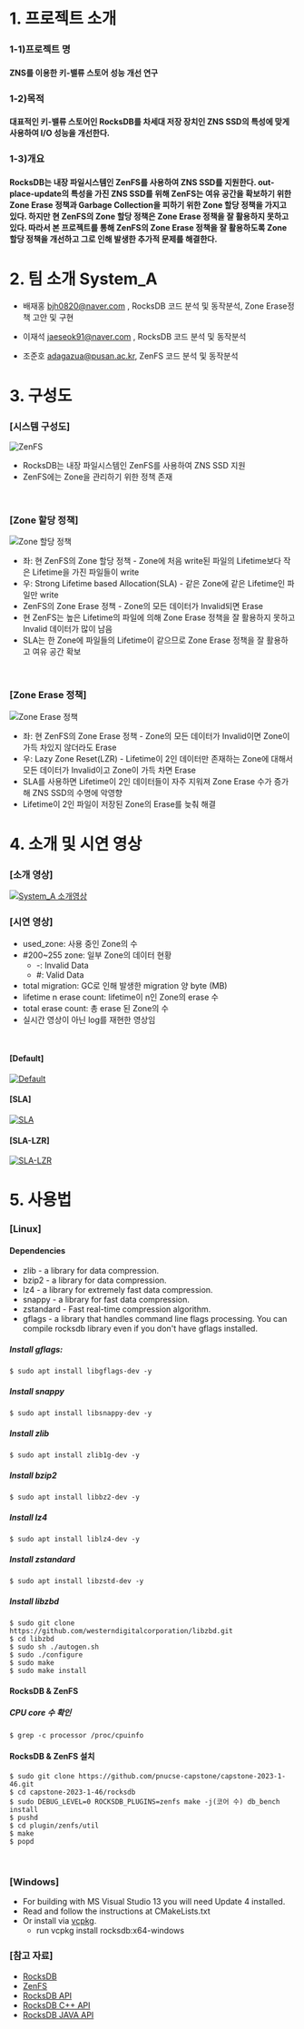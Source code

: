 # 1. 프로젝트 소개
### 1-1)프로젝트 명
#### ZNS를 이용한 키-밸류 스토어 성능 개선 연구

### 1-2)목적
#### 대표적인 키-밸류 스토어인 RocksDB를 차세대 저장 장치인 ZNS SSD의 특성에 맞게 사용하여 I/O 성능을 개선한다.

### 1-3)개요
#### RocksDB는 내장 파일시스템인 ZenFS를 사용하여 ZNS SSD를 지원한다. out-place-update의 특성을 가진 ZNS SSD를 위해 ZenFS는 여유 공간을 확보하기 위한 Zone Erase 정책과 Garbage Collection을 피하기 위한 Zone 할당 정책을 가지고 있다. 하지만 현 ZenFS의 Zone 할당 정책은 Zone Erase 정책을 잘 활용하지 못하고 있다. 따라서 본 프로젝트를 통해 ZenFS의 Zone Erase 정책을 잘 활용하도록 Zone 할당 정책을 개선하고 그로 인해 발생한 추가적 문제를 해결한다.

# 2. 팀 소개 System_A

* 배재홍 bjh0820@naver.com , RocksDB 코드 분석 및 동작분석, Zone Erase정책 고안 및 구현

* 이재석 jaeseok91@naver.com , RocksDB 코드 분석 및 동작분석

* 조준호 adagazua@pusan.ac.kr, ZenFS 코드 분석 및 동작분석

# 3. 구성도
### [시스템 구성도]
![ZenFS](https://github.com/pnucse-capstone/capstone-2023-1-46/assets/81742357/00367071-c2aa-4a59-a629-3f562c4b4cbf)

* RocksDB는 내장 파일시스템인 ZenFS를 사용하여 ZNS SSD 지원
* ZenFS에는 Zone을 관리하기 위한 정책 존재
<br/>

### [Zone 할당 정책]
![Zone 할당 정책](https://github.com/pnucse-capstone/capstone-2023-1-46/assets/81742357/a86d2982-62e6-487d-89e5-4e50969b6f7c)
* 좌: 현 ZenFS의 Zone 할당 정책 - Zone에 처음 write된 파일의 Lifetime보다 작은 Lifetime을 가진 파일들이 write
* 우: Strong Lifetime based Allocation(SLA) - 같은 Zone에 같은 Lifetime인 파일만 write
* ZenFS의 Zone Erase 정책 - Zone의 모든 데이터가 Invalid되면 Erase
* 현 ZenFS는 높은 Lifetime의 파일에 의해 Zone Erase 정책을 잘 활용하지 못하고 Invalid 데이터가 많이 남음
* SLA는 한 Zone에 파일들의 Lifetime이 같으므로 Zone Erase 정책을 잘 활용하고 여유 공간 확보
<br/>

### [Zone Erase 정책]
![Zone Erase 정책](https://github.com/pnucse-capstone/capstone-2023-1-46/assets/81742357/edd81566-970d-4d73-bcbf-aba6b5891c9c)
* 좌: 현 ZenFS의 Zone Erase 정책 - Zone의 모든 데이터가 Invalid이면 Zone이 가득 차있지 않더라도 Erase
* 우: Lazy Zone Reset(LZR) - Lifetime이 2인 데이터만 존재하는 Zone에 대해서 모든 데이터가 Invalid이고 Zone이 가득 차면 Erase
* SLA를 사용하면 Lifetime이 2인 데이터들이 자주 지워져 Zone Erase 수가 증가해 ZNS SSD의 수명에 악영향
* Lifetime이 2인 파일이 저장된 Zone의 Erase를 늦춰 해결

# 4. 소개 및 시연 영상
### [소개 영상]
[![System_A 소개영상](http://img.youtube.com/vi/WlXwOGqMEa8/0.jpg)](https://www.youtube.com/watch?v=WlXwOGqMEa8) 
<br/>

### [시연 영상]

* used_zone: 사용 중인 Zone의 수
* #200~255 zone: 일부 Zone의 데이터 현황
  * -: Invalid Data
  * #: Valid Data
* total migration: GC로 인해 발생한 migration 양 byte (MB)
* lifetime n erase count: lifetime이 n인 Zone의 erase 수
* total erase count: 총 erase 된 Zone의 수
* 실시간 영상이 아닌 log를 재현한 영상임
<br/>

#### [Default]
[![Default](http://img.youtube.com/vi/mRMwI-QpY38/0.jpg)](https://www.youtube.com/watch?v=mRMwI-QpY38) 

#### [SLA]
[![SLA](http://img.youtube.com/vi/ownhIZsZFDA/0.jpg)](https://www.youtube.com/watch?v=ownhIZsZFDA) 

#### [SLA-LZR]
[![SLA-LZR](http://img.youtube.com/vi/G5OP8r8xZjY/0.jpg)](https://www.youtube.com/watch?v=G5OP8r8xZjY) 


# 5. 사용법
### [Linux]
#### Dependencies
* zlib - a library for data compression.
* bzip2 - a library for data compression.
* lz4 - a library for extremely fast data compression.
* snappy - a library for fast data compression.
* zstandard - Fast real-time compression algorithm.
* gflags - a library that handles command line flags processing. You can compile rocksdb library even if you don't have gflags installed.
  
##### Install gflags:
```
$ sudo apt install libgflags-dev -y
```
##### Install snappy
```
$ sudo apt install libsnappy-dev -y
```

##### Install zlib
```
$ sudo apt install zlib1g-dev -y
```

##### Install bzip2
```
$ sudo apt install libbz2-dev -y
```

##### Install lz4
```
$ sudo apt install liblz4-dev -y
```

##### Install zstandard
```
$ sudo apt install libzstd-dev -y
```

##### Install libzbd
```
$ sudo git clone https://github.com/westerndigitalcorporation/libzbd.git
$ cd libzbd
$ sudo sh ./autogen.sh
$ sudo ./configure
$ sudo make
$ sudo make install
```

#### RocksDB & ZenFS
##### CPU core 수 확인
```
$ grep -c processor /proc/cpuinfo 
```
#### RocksDB & ZenFS 설치
```
$ sudo git clone https://github.com/pnucse-capstone/capstone-2023-1-46.git
$ cd capstone-2023-1-46/rocksdb
$ sudo DEBUG_LEVEL=0 ROCKSDB_PLUGINS=zenfs make -j(코어 수) db_bench install
$ pushd
$ cd plugin/zenfs/util
$ make
$ popd
```
<br/>

### [Windows]
* For building with MS Visual Studio 13 you will need Update 4 installed.
* Read and follow the instructions at CMakeLists.txt
* Or install via [vcpkg](https://github.com/microsoft/vcpkg).
    * run vcpkg install rocksdb:x64-windows

### [참고 자료]
* [RocksDB](https://github.com/facebook/rocksdb/blob/master/INSTALL.md)
* [ZenFS](https://github.com/westerndigitalcorporation/zenfs)
* [RocksDB API](https://rocksdb.org/docs/getting-started.html)
* [RocksDB C++ API](https://github.com/facebook/rocksdb/tree/main/include/rocksdb)
* [RocksDB JAVA API](https://github.com/facebook/rocksdb/tree/main/java/src/main/java/org/rocksdb)
